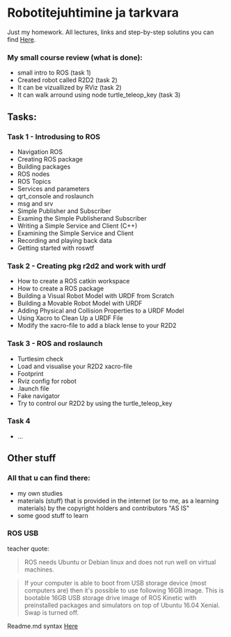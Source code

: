# Robotitejuhtimine ja tarkvara

Just my homework. All lectures, links and step-by-step solutins you can find [Here](https://drive.google.com/drive/folders/1SabSH6ENSVP9zw2OI1sg-s1ps-3agV8t).

### My small course review (what is done):
- small intro to ROS (task 1)
- Created robot called R2D2 (task 2)
- It can be vizuallized by RViz (task 2)
- It can walk arround using node turtle_teleop_key (task 3)

## Tasks:

### Task 1 - Introdusing to ROS

- Navigation ROS
- Creating ROS package
- Building packages
- ROS nodes
- ROS Topics
- Services and parameters
- qrt_console and roslaunch
- msg and srv
- Simple Publisher and Subscriber
- Examing the Simple Publisherand Subscriber
- Writing a Simple Service and Client (C++)
- Examining the Simple Service and Client
- Recording and playing back data
- Getting started with roswtf

### Task 2 - Creating pkg r2d2 and work with urdf

- How to create a ROS catkin workspace
- How to create a ROS package
- Building a Visual Robot Model with URDF from Scratch
- Building a Movable Robot Model with URDF
- Adding Physical and Collision Properties to a URDF Model
- Using Xacro to Clean Up a URDF File
- Modify the xacro-file to add a black lense to your R2D2

### Task 3 - ROS and roslaunch

- Turtlesim check
- Load and visualise your R2D2 xacro-file
- Footprint
- Rviz config for robot
- .launch file
- Fake navigator
- Try to control our R2D2 by using the turtle_teleop_key

### Task 4

-  ...

## Other stuff

### All that u can find there: 
- my own studies
- materials (stuff) that is provided in the internet (or to me, as a learning materials) by the copyright holders and contributors "AS IS"
- some good stuff to learn

### ROS USB
teacher quote:
> ROS needs Ubuntu or Debian linux and does not run well on virtual machines.

> If your computer is able to boot from USB storage device (most computers are)  then it's possible to use following 16GB image. This is bootable 16GB USB storage drive image of ROS Kinetic with preinstalled packages and simulators on top of Ubuntu 16.04 Xenial. Swap is turned off.

Readme.md syntax [Here](https://help.github.com/en/articles/basic-writing-and-formatting-syntax#links)
